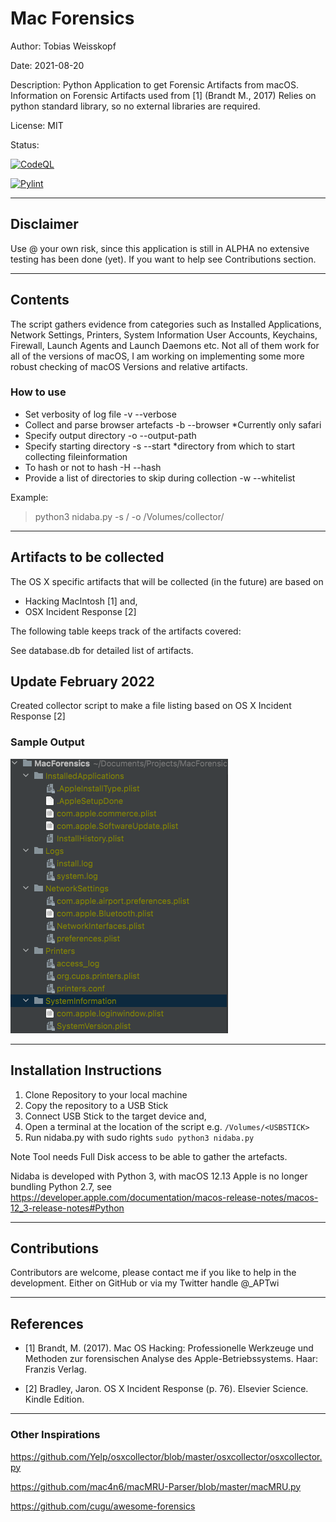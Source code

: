 # Mac Forensics

Author: Tobias Weisskopf

Date: 2021-08-20

Description: Python Application to get Forensic Artifacts from macOS. Information on Forensic Artifacts used from [1] (Brandt M., 2017)
Relies on python standard library, so no external libraries are required.

License: MIT

Status:

[![CodeQL](https://github.com/BlackSquirrelz/nidaba/actions/workflows/codeql-analysis.yml/badge.svg)](https://github.com/BlackSquirrelz/nidaba/actions/workflows/codeql-analysis.yml)

[![Pylint](https://github.com/BlackSquirrelz/nidaba/actions/workflows/pylint.yml/badge.svg)](https://github.com/BlackSquirrelz/nidaba/actions/workflows/pylint.yml)

---

## Disclaimer

Use @ your own risk, since this application is still in ALPHA no extensive testing has been done (yet). If you want to help see Contributions section.

---
## Contents

The script gathers evidence from categories such as Installed Applications, Network Settings, Printers, System Information
User Accounts, Keychains, Firewall, Launch Agents and Launch Daemons etc. Not all of them work for all of the versions of
macOS, I am working on implementing some more robust checking of macOS Versions and relative artifacts.

### How to use

- Set verbosity of log file -v --verbose
- Collect and parse browser artefacts -b --browser *Currently only safari
- Specify output directory -o --output-path
- Specify starting directory -s --start *directory from which to start collecting fileinformation
- To hash or not to hash -H --hash
- Provide a list of directories to skip during collection -w --whitelist

Example: 

> python3 nidaba.py -s / -o /Volumes/collector/

---

## Artifacts to be collected

The OS X specific artifacts that will be collected (in the future) are based on 
- Hacking MacIntosh [1] and,
- OSX Incident Response [2]

The following table keeps track of the artifacts covered:

See database.db for detailed list of artifacts.

## Update February 2022

Created collector script to make a file listing based on OS X Incident Response [2]

### Sample Output

![Sample output](media/sample_output.png)

---

## Installation Instructions

1. Clone Repository to your local machine
2. Copy the repository to a USB Stick
3. Connect USB Stick to the target device and,
4. Open a terminal at the location of the script e.g. `/Volumes/<USBSTICK>`
5. Run nidaba.py with sudo rights `sudo python3 nidaba.py `

Note Tool needs Full Disk access to be able to gather the artefacts.

Nidaba is developed with Python 3, with macOS 12.13 Apple is no longer bundling Python 2.7, see https://developer.apple.com/documentation/macos-release-notes/macos-12_3-release-notes#Python

---

## Contributions

Contributors are welcome, please contact me if you like to help in the development. Either on GitHub or via my Twitter handle @_APTwi

---

## References

- [1] Brandt, M. (2017). Mac OS Hacking: Professionelle Werkzeuge und Methoden zur forensischen Analyse des Apple-Betriebssystems. Haar: Franzis Verlag.

- [2] Bradley, Jaron. OS X Incident Response (p. 76). Elsevier Science. Kindle Edition.

---

### Other Inspirations

https://github.com/Yelp/osxcollector/blob/master/osxcollector/osxcollector.py

https://github.com/mac4n6/macMRU-Parser/blob/master/macMRU.py

https://github.com/cugu/awesome-forensics
